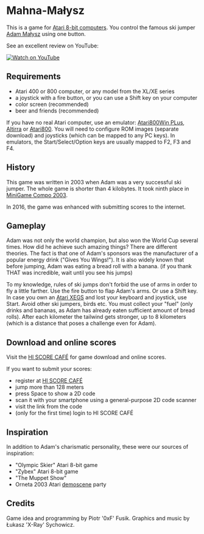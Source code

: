 ﻿Mahna-Małysz
============

This is a game for
[Atari 8-bit computers](http://en.wikipedia.org/wiki/Atari_8-bit_family).
You control the famous ski jumper
[Adam Małysz](https://en.wikipedia.org/wiki/Adam_Ma%C5%82ysz)
using one button.

See an excellent review on YouTube:

[![Watch on YouTube](https://img.youtube.com/vi/a8B2klskXoA/0.jpg)](https://www.youtube.com/watch?v=a8B2klskXoA)

Requirements
------------

* Atari 400 or 800 computer, or any model from the XL/XE series
* a joystick with a fire button, or you can use a Shift key on your computer
* color screen (recommended)
* beer and friends (recommended)

If you have no real Atari computer, use an emulator:
[Atari800Win PLus](http://www.atari.org.pl/PLus/index_us.htm),
[Altirra](https://www.virtualdub.org/altirra.html)
or [Atari800](https://atari800.github.io).
You will need to configure ROM images (separate download)
and joysticks (which can be mapped to any PC keys).
In emulators, the Start/Select/Option keys are usually mapped to F2, F3 and F4.

History
-------

This game was written in 2003 when Adam was a very successful ski jumper.
The whole game is shorter than 4 kilobytes.
It took ninth place in [MiniGame Compo 2003](https://web.archive.org/web/20080512084442/http://starbase.globalpc.net/minigame/index.results.html).

In 2016, the game was enhanced with submitting scores to the internet.

Gameplay
--------

Adam was not only the world champion, but also won the World Cup several times.
How did he achieve such amazing things? There are different theories.
The fact is that one of Adam's sponsors was the manufacturer
of a popular energy drink ("Gives You Wings!").
It is also widely known that before jumping, Adam was eating a bread roll
with a banana. (if you thank THAT was incredible, wait until you see his jumps)

To my knowledge, rules of ski jumps don't forbid the use of arms in order to fly
a little farther. Use the fire button to flap Adam's arms. Or use a Shift key.
In case you own an [Atari XEGS](https://en.wikipedia.org/wiki/Atari_XEGS)
and lost your keyboard and joystick, use Start.
Avoid other ski jumpers, birds etc.
You must collect your "fuel" (only drinks and bananas, as Adam has already
eaten sufficient amount of bread rolls).
After each kilometer the tailwind gets stronger, up to 8 kilometers
(which is a distance that poses a challenge even for Adam).

Download and online scores
--------------------------

Visit the [HI SCORE CAFÉ](https://xxl.atari.pl/hsc/hsc-mahna-malysz/)
for game download and online scores.

If you want to submit your scores:
* register at [HI SCORE CAFÉ](https://xxl.atari.pl/hsc/)
* jump more than 128 meters
* press Space to show a 2D code
* scan it with your smartphone using a general-purpose 2D code scanner
* visit the link from the code
* (only for the first time) login to HI SCORE CAFÉ

Inspiration
-----------

In addition to Adam's charismatic personality,
these were our sources of inspiration:
* "Olympic Skier" Atari 8-bit game
* "Zybex" Atari 8-bit game
* "The Muppet Show"
* Orneta 2003 Atari [demoscene](https://en.wikipedia.org/wiki/Demoscene) party

Credits
-------

Game idea and programming by Piotr '0xF' Fusik.
Graphics and music by Łukasz 'X-Ray' Sychowicz.
